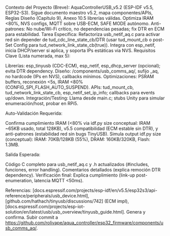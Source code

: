 Contexto del Proyecto (Breve): AquaControllerUSB_v5.2 (ESP-IDF v5.5, ESP32-S3). Sigue documento maestro v5.2, mapa componentes/APIs, Reglas Diseño (Capítulo 9), Anexo 10.5 librerías válidas. Optimiza IRAM <80%, NVS configs, MQTT sobre USB-ECM, SAFE MODE autónomo. Anti-patrones: No nube/Wi-Fi crítico, no dependencias pesadas; fix DTR en ECM para estabilidad.
Tarea Específica: Refactoriza usb_netif_aq.c para activar red sin depender de tud_cdc_line_state_cb/DTR (usar tud_mount_cb o post-Set Config para tud_network_link_state_cb(true)). Integra con esp_netif, inicia DHCP/server si aplica, y soporta IPs estáticas via NVS.
Requisitos Clave (Lista numerada, max 5):

Librerías: esp_tinyusb (CDC-ECM), esp_netif, esp_dhcp_server (opcional); evita DTR dependency.
Diseño: /components/usb_comms_aq/, sufijo _aq, no hardcode (IPs en NVS), callbacks mínimos.
Optimizaciones: PSRAM buffers, reconexión <5s, IRAM <80% (CONFIG_SPI_FLASH_AUTO_SUSPEND).
APIs: tud_mount_cb, tud_network_link_state_cb, esp_netif_set_ip_info; callbacks para events up/down.
Integración/Testing: Llama desde main.c; stubs Unity para simular enumeración/host, probar en RPi5.

Auto-Validación Requerida:

Confirma cumplimiento IRAM (<80% via idf.py size conceptual: IRAM ~65KB usado, total 128KB), v5.5 compatibilidad (ECM estable sin DTR), y anti-patrones (estabilidad red sin bugs TinyUSB).
Simula output idf.py size (conceptual): IRAM: 70KB/128KB (55%), DRAM: 160KB/320KB, Flash: 1.3MB.

Salida Esperada:

Código C completo para usb_netif_aq.c y .h actualizados (#includes, funciones, error handling).
Comentarios detallados (explica remoción DTR dependency).
Verificación final: Explica cumplimiento (link-up post-enumeration, latencia MQTT <50ms).

Referencias: [docs.espressif.com/projects/esp-idf/en/v5.5/esp32s3/api-reference/peripherals/usb_device.html], [github.com/hathach/tinyusb/discussions/742] (ECM impl), [docs.espressif.com/projects/esp-iot-solution/en/latest/usb/usb_overview/tinyusb_guide.html].
Genera y confirma. Subir commit a https://github.com/rolivape/aqua_controller/esp32_firmware/components/usb_comms_aq/.